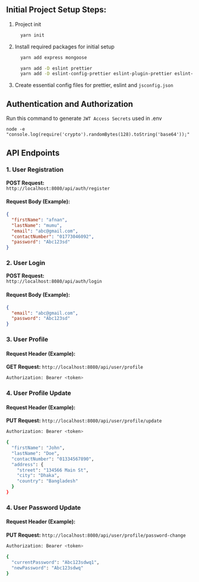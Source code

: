 ## Initial Project Setup Steps:

1. Project init

   ```bash
     yarn init
   ```

2. Install required packages for initial setup

   ```bash
     yarn add express mongoose

     yarn add -D eslint prettier
     yarn add -D eslint-config-prettier eslint-plugin-prettier eslint-plugin-import
   ```

3. Create essential config files for prettier, eslint and `jsconfig.json`

## Authentication and Authorization

Run this command to generate `JWT Access Secrets` used in .env

```node
node -e "console.log(require('crypto').randomBytes(128).toString('base64'));"
```

## API Endpoints

### 1. **User Registration**

**POST Request:**  
`http://localhost:8080/api/auth/register`

#### Request Body (Example):

```json
{
  "firstName": "afnan",
  "lastName": "mumu",
  "email": "abc@gmail.com",
  "contactNumber": "01773046092",
  "password": "Abc123sd"
}
```

### 2. **User Login**

**POST Request:**  
`http://localhost:8080/api/auth/login`

#### Request Body (Example):

```json
{
  "email": "abc@gmail.com",
  "password": "Abc123sd"
}
```

### 3. **User Profile**

#### Request Header (Example):

**GET Request:**
`http://localhost:8080/api/user/profile`

```bash
Authorization: Bearer <token>
```

### 4. **User Profile Update**

#### Request Header (Example):

**PUT Request:**
`http://localhost:8080/api/user/profile/update`

```bash
Authorization: Bearer <token>
```
```bash
{
  "firstName": "John",
  "lastName": "Doe",
  "contactNumber": "01334567890",
  "address": {
    "street": "134566 Main St",
    "city": "Dhaka",
    "country": "Bangladesh"
  }
}
```

### 4. **User Password Update**

#### Request Header (Example):

**PUT Request:**
`http://localhost:8080/api/user/profile/password-change`

```bash
Authorization: Bearer <token>
```
```bash
{
  "currentPassword": "Abc123sdwq1",
  "newPassword": "Abc123sdwq"
}
```
